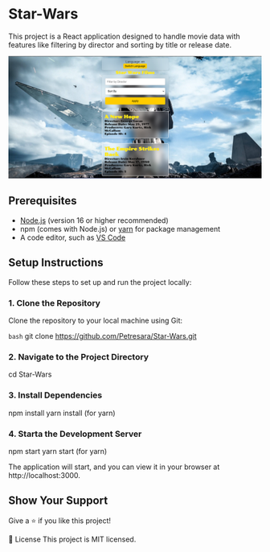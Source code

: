 # Star-Wars

This project is a React application designed to handle movie data with features like filtering by director and sorting by title or release date.

![Design](design.png)

## Prerequisites

- [Node.js](https://nodejs.org/) (version 16 or higher recommended)
- npm (comes with Node.js) or [yarn](https://yarnpkg.com/) for package management
- A code editor, such as [VS Code](https://code.visualstudio.com/)

## Setup Instructions

Follow these steps to set up and run the project locally:

### 1. Clone the Repository

Clone the repository to your local machine using Git:

```bash```
git clone https://github.com/Petresara/Star-Wars.git

### 2. Navigate to the Project Directory

cd Star-Wars

### 3. Install Dependencies

npm install
yarn install (for yarn)

### 4. Starta the Development Server

npm start
yarn start (for yarn)

The application will start, and you can view it in your browser at http://localhost:3000.

## Show Your Support 
Give a ⭐️ if you like this project!

📝 License This project is MIT licensed.